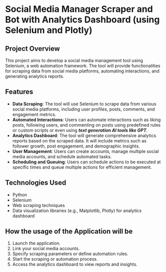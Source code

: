 # Social Media Manager Scraper and Bot with Analytics Dashboard (using Selenium and Plotly)

## Project Overview
This project aims to develop a social media management tool using Selenium, a web automation framework. The tool will provide functionalities for scraping data from social media platforms, automating interactions, and generating analytics reports.

## Features
- **Data Scraping**: The tool will use Selenium to scrape data from various social media platforms, including user profiles, posts, comments, and engagement metrics.
- **Automated Interactions**: Users can automate interactions such as liking posts, following users, and commenting on posts using predefined rules or custom scripts or even using  ***text generation AI tools like GPT***.
- **Analytics Dashboard**: The tool will generate comprehensive analytics reports based on the scraped data. It will include metrics such as follower growth, post engagement, and demographic insights.
- **User Management**: Users can create accounts, manage multiple social media accounts, and schedule automated tasks.
- **Scheduling and Queuing**: Users can schedule actions to be executed at specific times and queue multiple actions for efficient management.

## Technologies Used
- Python
- Selenium
- Web scraping techniques
- Data visualization libraries (e.g., Matplotlib, Plotly) for analytics dashboard

## How the usage of the Application will be
1. Launch the application.
2. Link your social media accounts.
3. Specify scraping parameters or define automation rules.
4. Start the scraping or automation process.
5. Access the analytics dashboard to view reports and insights.